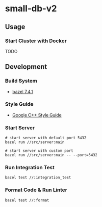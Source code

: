 # small-db-v2

## Usage

### Start Cluster with Docker

TODO

## Development

### Build System

- [bazel 7.4.1](https://bazel.build/)

### Style Guide

- [Google C++ Style Guide](https://google.github.io/styleguide/cppguide.html)

### Start Server

```shell
# start server with default port 5432
bazel run //src/server:main

# start server with custom port
bazel run //src/server:main -- --port=5432
```

### Run Integration Test

```shell
bazel test //:integration_test
```

### Format Code & Run Linter

```shell
bazel test //:format
```
